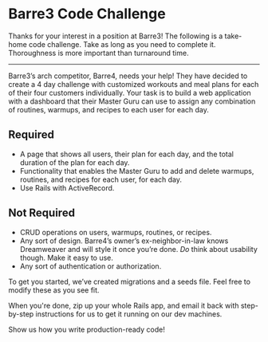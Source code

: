 # Barre3 Code Challenge

Thanks for your interest in a position at Barre3! The following is a take-home code challenge. Take as long as you need to complete it. Thoroughness is more important than turnaround time.

----
Barre3’s arch competitor, Barre4, needs your help! They have decided to create a 4 day challenge with customized workouts and meal plans for each of their four customers individually. Your task is to build a web application with a dashboard that their Master Guru can use to assign any combination of routines, warmups, and recipes to each user for each day.

## Required
* A page that shows all users, their plan for each day, and the total duration of the plan for each day.
* Functionality that enables the Master Guru to add and delete warmups, routines, and recipes for each user, for each day.
* Use Rails with ActiveRecord.

## Not Required
* CRUD operations on users, warmups, routines, or recipes.
* Any sort of design. Barre4’s owner’s ex-neighbor-in-law knows Dreamweaver and will style it once you’re done. *Do* think about usability though. Make it easy to use.
* Any sort of authentication or authorization.

To get you started, we’ve created migrations and a seeds file. Feel free to modify these as you see fit.

When you're done, zip up your whole Rails app, and email it back with step-by-step instructions for us to get it running on our dev machines.

Show us how you write production-ready code!

